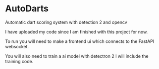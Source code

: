 # AutoDarts
Automatic dart scoring system with detection 2 and opencv

I have uploaded my code since I am finished with this project for now.

To run you will need to make a frontend ui which connects to the FastAPI websocket.

You will also need to train a ai model with detectron 2 I will include the training code.
